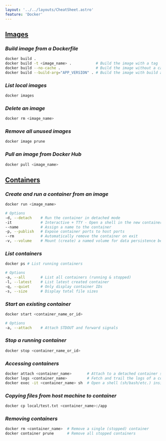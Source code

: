 ```yaml
---
layout: '../../layouts/CheatSheet.astro'
feature: 'Docker'
---
```


## [Images](#images)

### _Build image from a Dockerfile_

```sh
docker build .
docker build -t <image_name> .           # Build the image with a tag
docker build --no-cache .                # Build the image without a cache
docker build --build-arg="APP_VERSION" . # Build the image with build arguments
```

### _List local images_

```sh
docker images
```

### _Delete an image_

```sh
docker rm <image_name>
```

### _Remove all unused images_

```sh
docker image prune
```

### _Pull an image from Docker Hub_

```sh
docker pull <image_name>
```

## [Containers](#containers)

### _Create and run a container from an image_

```sh
docker run <image_name>

# Options
-d, --detach    # Run the container in detached mode
-it             # Interactive + TTY - Open a shell in the new container
--name          # Assign a name to the container
-p, --publish   # Expose container ports to host ports
--rm            # Automatically remove the container on exit
-v, --volume    # Mount (create) a named volume for data persistence beyond container lifecycle
```

### _List containers_

```sh
docker ps # List running containers

# Options
-a, --all       # List all containers (running & stopped)
-l, --latest    # List latest created container
-q, --quiet     # Only display container IDs
-s, --size      # Display total file sizes
```

### _Start an existing container_

```sh
docker start <container_name_or_id>

# Options
-a, --attach    # Attach STDOUT and forward signals
```

### _Stop a running container_

```sh
docker stop <container_name_or_id>
```

### _Accessing containers_

```sh
docker attach <container_name>       # Attach to a detached container so it runs in foreground
docker logs <container_name>         # Fetch and trail the logs of a container
docker exec -it <container_name> sh  # Open a shell (sh/bash/etc.) inside a running container
```

### _Copying files from host machine to container_

```sh
docker cp local/test.txt <container_name>:/app
```

### _Removing containers_

```sh
docker rm <container_name>  # Remove a single (stopped) container
docker container prune      # Remove all stopped containers
```
